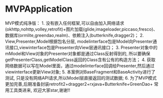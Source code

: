 # MVPApplication
MVP模式纯净版：
             1. 没有嵌入任何框架,可以自由加入网络请求(okhttp,nohttp,volley,retrofit)+图片加载(glide,imageloader,piccaso,fresco)、数据库(ormlite,greendao,realm)、依赖注入(butterknife,dragger2)；
             2. View,Presenter,Model根据包名分层, modelinterface包是Model向Presenter通讯接口,viewinterface包是Presenter向View层通讯接口；
             3. Presenter对象中的mModel和View对象的Presenter对象都是通过Class反射得到的, 所以要确保getPresenterClass,getModelClass返回的Class含有公有的构造方法；
             4. 获取网络数据可以写在Model里面，通过modelinterface回调给Presenter,然后通过viewinterface更新View对象;
             5. 本案例对BaseFragment和BaseActivity进行了测试, 只是没有网络API请求,所以Model层直接返回的测试数据;
             6. 为了MVP模式更加完善,后期准备封装retrofit2+dragger2+rxjava+Butterknife+GreenDao+ 常用工具类进来, 欢迎大家star,谢谢!!
